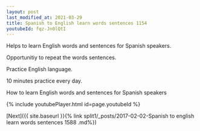 ```yaml
---
layout: post
last_modified_at: 2021-03-29
title: Spanish to English learn words sentences 1154 
youtubeId: fqz-Jn0lQtI
---
```

 
 
Helps to learn English words and sentences for Spanish speakers.

Opportunitiy to repeat the words sentences. 

Practice English language. 
 
10 minutes practice every day. 
 
How to learn English words and sentences for Spanish speakers 
 
{% include youtubePlayer.html id=page.youtubeId %}
 
 
[Next]({{ site.baseurl }}{% link  split1/_posts/2017-02-02-Spanish to english learn words sentences 1588 .md%})
 
